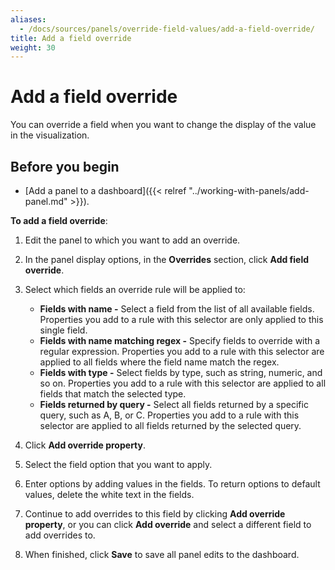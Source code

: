 ```yaml
---
aliases:
  - /docs/sources/panels/override-field-values/add-a-field-override/
title: Add a field override
weight: 30
---
```


# Add a field override

You can override a field when you want to change the display of the value in the visualization.

## Before you begin

- [Add a panel to a dashboard]({{< relref "../working-with-panels/add-panel.md" >}}).

**To add a field override**:

1. Edit the panel to which you want to add an override.
1. In the panel display options, in the **Overrides** section, click **Add field override**.

1. Select which fields an override rule will be applied to:
   - **Fields with name -** Select a field from the list of all available fields. Properties you add to a rule with this selector are only applied to this single field.
   - **Fields with name matching regex -** Specify fields to override with a regular expression. Properties you add to a rule with this selector are applied to all fields where the field name match the regex.
   - **Fields with type -** Select fields by type, such as string, numeric, and so on. Properties you add to a rule with this selector are applied to all fields that match the selected type.
   - **Fields returned by query -** Select all fields returned by a specific query, such as A, B, or C. Properties you add to a rule with this selector are applied to all fields returned by the selected query.
1. Click **Add override property**.
1. Select the field option that you want to apply.
1. Enter options by adding values in the fields. To return options to default values, delete the white text in the fields.
1. Continue to add overrides to this field by clicking **Add override property**, or you can click **Add override** and select a different field to add overrides to.
1. When finished, click **Save** to save all panel edits to the dashboard.
